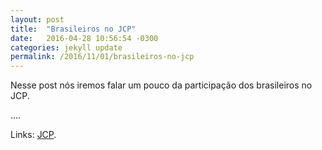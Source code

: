 ```yaml
---
layout: post
title:  "Brasileiros no JCP"
date:   2016-04-28 10:56:54 -0300
categories: jekyll update
permalink: /2016/11/01/brasileiros-no-jcp
---
```


Nesse post nós iremos falar um pouco da participação dos brasileiros no JCP.

....

Links:
[JCP][jcp-site].

[jcp-site]: http://jcp.org
